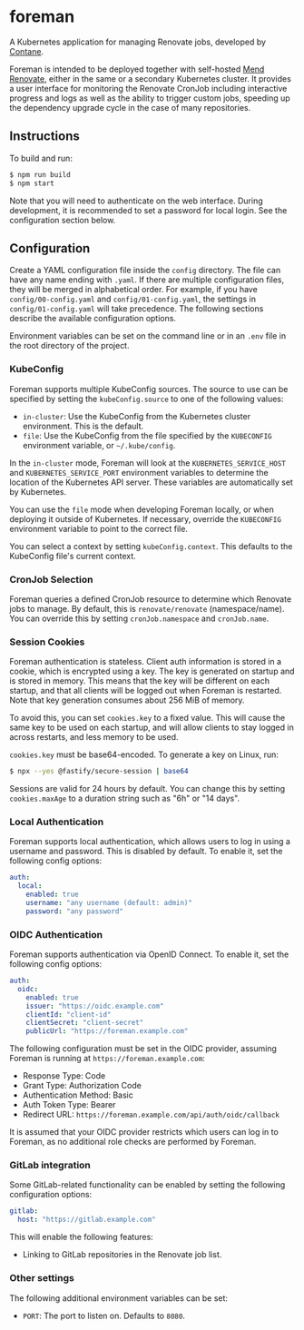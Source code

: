 # foreman

A Kubernetes application for managing Renovate jobs, developed by [Contane](https://contane.net).

Foreman is intended to be deployed together with self-hosted [Mend Renovate](https://www.mend.io/renovate/), either in
the same or a secondary Kubernetes cluster.
It provides a user interface for monitoring the Renovate CronJob including interactive progress and logs as well as the
ability to trigger custom jobs, speeding up the dependency upgrade cycle in the case of many repositories.

## Instructions

To build and run:

```sh
$ npm run build
$ npm start
```

Note that you will need to authenticate on the web interface.
During development, it is recommended to set a password for local login. See the configuration section below.

## Configuration

Create a YAML configuration file inside the `config` directory. The file can have any name ending with `.yaml`.
If there are multiple configuration files, they will be merged in alphabetical order. For example, if you have
`config/00-config.yaml` and `config/01-config.yaml`, the settings in `config/01-config.yaml` will take precedence.
The following sections describe the available configuration options.

Environment variables can be set on the command line or in an `.env` file in the root directory of the project.

### KubeConfig

Foreman supports multiple KubeConfig sources. The source to use can be specified by setting the `kubeConfig.source`
to one of the following values:

- `in-cluster`: Use the KubeConfig from the Kubernetes cluster environment. This is the default.
- `file`: Use the KubeConfig from the file specified by the `KUBECONFIG` environment variable, or `~/.kube/config`.

In the `in-cluster` mode, Foreman will look at the `KUBERNETES_SERVICE_HOST` and `KUBERNETES_SERVICE_PORT` environment
variables to determine the location of the Kubernetes API server. These variables are automatically set by Kubernetes.

You can use the `file` mode when developing Foreman locally, or when deploying it outside of Kubernetes.
If necessary, override the `KUBECONFIG` environment variable to point to the correct file.

You can select a context by setting `kubeConfig.context`. This defaults to the KubeConfig file's current context.

### CronJob Selection

Foreman queries a defined CronJob resource to determine which Renovate jobs to manage. By default, this is
`renovate/renovate` (namespace/name). You can override this by setting `cronJob.namespace` and `cronJob.name`.

### Session Cookies

Foreman authentication is stateless. Client auth information is stored in a cookie, which is encrypted using a key.
The key is generated on startup and is stored in memory. This means that the key will be different on each startup,
and that all clients will be logged out when Foreman is restarted. Note that key generation consumes about 256 MiB of
memory.

To avoid this, you can set `cookies.key` to a fixed value. This will cause the same key to be used on each startup,
and will allow clients to stay logged in across restarts, and less memory to be used.

`cookies.key` must be base64-encoded. To generate a key on Linux, run:

```sh
$ npx --yes @fastify/secure-session | base64
```

Sessions are valid for 24 hours by default. You can change this by setting `cookies.maxAge` to a duration string
such as "6h" or "14 days".

### Local Authentication

Foreman supports local authentication, which allows users to log in using a username and password. This is disabled by
default. To enable it, set the following config options:

```yaml
auth:
  local:
    enabled: true
    username: "any username (default: admin)"
    password: "any password"
```

### OIDC Authentication

Foreman supports authentication via OpenID Connect. To enable it, set the following config options:

```yaml
auth:
  oidc:
    enabled: true
    issuer: "https://oidc.example.com"
    clientId: "client-id"
    clientSecret: "client-secret"
    publicUrl: "https://foreman.example.com"
```

The following configuration must be set in the OIDC provider, assuming Foreman is running at
`https://foreman.example.com`:

- Response Type: Code
- Grant Type: Authorization Code
- Authentication Method: Basic
- Auth Token Type: Bearer
- Redirect URL: `https://foreman.example.com/api/auth/oidc/callback`

It is assumed that your OIDC provider restricts which users can log in to Foreman, as no additional role checks are
performed by Foreman.

### GitLab integration

Some GitLab-related functionality can be enabled by setting the following configuration options:

```yaml
gitlab:
  host: "https://gitlab.example.com"
```

This will enable the following features:

* Linking to GitLab repositories in the Renovate job list.

### Other settings

The following additional environment variables can be set:

- `PORT`: The port to listen on. Defaults to `8080`.

